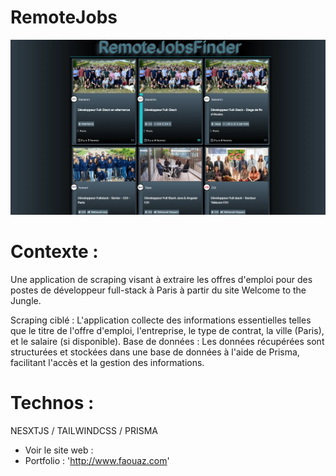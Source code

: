 # RemoteJobs

![RemoteJobs](components/img/desk.webp?raw=true "RemoteJobs")

# Contexte :

Une application de scraping visant à extraire les offres d'emploi pour des postes de développeur full-stack à Paris à partir du site Welcome to the Jungle.

Scraping ciblé : L'application collecte des informations essentielles telles que le titre de l'offre d'emploi, l'entreprise, le type de contrat, la ville (Paris), et le salaire (si disponible).
Base de données : Les données récupérées sont structurées et stockées dans une base de données à l'aide de Prisma, facilitant l'accès et la gestion des informations.

# Technos :

NESXTJS / TAILWINDCSS / PRISMA

- Voir le site web :
- Portfolio : 'http://www.faouaz.com'
